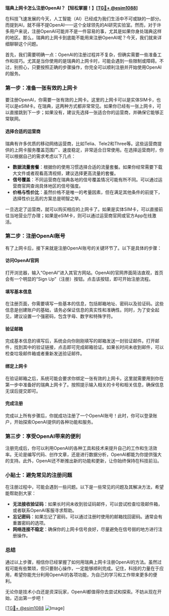 **瑞典上网卡怎么注册OpenAI？【轻松掌握！】[[TG💪+ @esim1088](https://t.me/s/esim1088)]**

在科技飞速发展的今天，人工智能（AI）已经成为我们生活中不可或缺的一部分。而提到AI，就不得不提OpenAI——这个全球领先的AI研究实验室。然而，对于许多用户来说，注册OpenAI可能并不是一件容易的事，尤其是如果你身处瑞典这样的地区。那么，瑞典的上网卡到底能不能用来注册OpenAI呢？今天，我们就来详细聊聊这个问题。

首先，我们需要明确一点：OpenAI的注册过程并不复杂，但确实需要一些准备工作和技巧。尤其是当你使用的是瑞典的上网卡时，可能会遇到一些限制或障碍。不过，别担心，只要按照正确的步骤操作，你完全可以顺利注册并开始使用OpenAI的服务。

### **第一步：准备一张有效的上网卡**
要注册OpenAI，你需要一张有效的上网卡。这里的上网卡可以是实体SIM卡，也可以是eSIM卡。在瑞典，这两种方式都非常常见。如果你已经有一张上网卡，可以直接跳到下一步；如果没有，建议先选择一张适合你的运营商，并确保它能够正常联网。

#### **选择合适的运营商**
瑞典有许多优质的移动网络运营商，比如Telia、Tele2和Three等。这些运营商提供的上网卡服务覆盖范围广、速度稳定，非常适合日常使用。在选择运营商时，你可以根据自己的需求考虑以下几点：

- **数据流量套餐**：根据你的使用习惯选择合适的流量套餐。如果你经常需要下载大文件或者观看高清视频，建议选择更高流量的套餐。
- **信号覆盖**：不同运营商在瑞典各地的信号覆盖情况可能有所不同。可以通过运营商官网查询具体地区的信号强度。
- **价格与性价比**：虽然价格不是唯一的考量因素，但在满足其他条件的前提下，选择性价比高的方案总是明智之举。

一旦选定了运营商，就可以购买相应的上网卡了。如果是实体SIM卡，可以直接前往当地营业厅办理；如果是eSIM卡，则可以通过运营商官网或官方App在线激活。

### **第二步：注册OpenAI账号**
有了上网卡后，接下来就是注册OpenAI账号的关键环节了。以下是具体的步骤：

#### **访问OpenAI官网**
打开浏览器，输入“OpenAI”进入其官方网站。OpenAI的官网界面简洁直观，首页会有一个明显的“Sign Up”（注册）按钮。点击该按钮，即可开始注册流程。

#### **填写基本信息**
在注册页面，你需要填写一些基本的信息，包括邮箱地址、密码以及验证码。这些信息是创建账户的基础，请务必保证信息的真实性和准确性。同时，为了安全起见，建议设置一个强密码，包含字母、数字和特殊字符。

#### **验证邮箱**
完成基本信息的填写后，系统会向你刚刚填写的邮箱发送一封验证邮件。打开邮件，找到其中的验证链接，点击即可完成邮箱验证。如果长时间未收到邮件，可以检查垃圾邮件箱或者重新发送验证邮件。

#### **绑定上网卡**
在验证邮箱之后，系统可能会要求你绑定一张有效的上网卡。这里就需要用到你在第一步中准备好的瑞典上网卡了。按照提示输入相关的卡号和相关信息，确保信息无误后提交即可。

#### **完成注册**
完成以上所有步骤后，你就成功注册了一个OpenAI账号！此时，你可以登录账户，开始探索OpenAI提供的各种功能和服务。

### **第三步：享受OpenAI带来的便利**
注册完成后，你可以利用OpenAI的各种工具和技术来提升自己的工作和生活效率。无论是编写代码、创作文章，还是进行数据分析，OpenAI都能为你提供强大的支持。此外，OpenAI还不断推出新的功能和更新，让你始终保持在科技前沿。

### **小贴士：避免常见的注册问题**
在注册过程中，可能会遇到一些问题。以下是一些常见的问题及其解决方法，希望能帮助到大家：

- **无法接收验证码**：如果长时间未收到验证码邮件，可以尝试检查垃圾邮件箱，或者联系OpenAI客服寻求帮助。
- **忘记密码**：如果忘记了密码，可以通过注册时使用的邮箱找回密码。通常会有重置密码的选项。
- **网络连接不稳定**：确保你的上网卡信号良好，尽量避免在信号弱的地方进行注册操作。

### **总结**
通过以上步骤，相信你已经掌握了如何用瑞典上网卡注册OpenAI的方法。虽然过程可能有些繁琐，但只要耐心操作，一定能够顺利完成。记住，科技的力量在于应用，希望你能充分利用OpenAI的各项功能，为自己的学习和工作带来更多的便利。

无论你是技术小白还是资深玩家，OpenAI都值得你去尝试和探索。不妨从现在开始，迈出第一步吧！

[[TG💪+ @esim1088](https://t.me/s/esim1088) ![Image](https://i.postimg.cc/4NQfJmqS/Snipaste-2025-05-13-00-14-12.png)]
